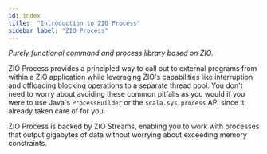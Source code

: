 ```yaml
---
id: index
title:  "Introduction to ZIO Process"
sidebar_label: "ZIO Process"
---
```


_Purely functional command and process library based on ZIO._

ZIO Process provides a principled way to call out to external programs from within a ZIO application
while leveraging ZIO's capabilities like interruption and offloading blocking operations to a
separate thread pool. You don't need to worry about avoiding these common pitfalls as you would if
you were to use Java's `ProcessBuilder` or the `scala.sys.process` API since it already taken care
of for you.
                
ZIO Process is backed by ZIO Streams, enabling you to work with processes that output gigabytes of
data without worrying about exceeding memory constraints.
